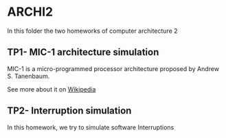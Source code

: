 # ARCHI2
In this folder the two homeworks of computer architecture 2

## TP1- MIC-1 architecture simulation

MIC-1 is a micro-programmed processor architecture proposed by Andrew S. Tanenbaum.

See more about it on [Wikipedia](https://en.wikipedia.org/wiki/MIC-1)

## TP2- Interruption simulation

In this homework, we try to simulate software Interruptions
